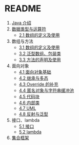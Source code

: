 # README

1. [Java 介绍](./01-Java介绍.textbundle/text.md)
2. [数据类型与运算符](./02-数据类型与运算符.textbundle/text.md)
    * [2.1 数组的定义及使用](./02-01-String类.textbundle/text.md)
3. 数组与方法 
    * [3.1 数组的定义及使用](./03-01-数组的定义及使用.textbundle/text.md)
    * [3.2 泛型数组、包装类](./03-02-泛型数组-包装类.textbundle/text.md)
    * [3.3 方法的声明及使用](./03-03-方法的声明及使用.textbundle/text.md)
4. 面向对象
    * [4.1 面向对象基础](./04-01-面向对象基础.textbundle/text.md)
    * [4.2 继承与多态](./04-02-继承与多态.textbundle/text.md)
    * [4.3 Override 的补充](./04-03-Override的补充.textbundle/text.md)
    * [4.4 匿名对象与字符串缓冲池](./04-04-匿名对象与字符串缓冲池.textbundle/text.md)
    * [4.5 代码块](./04-05-代码块.textbundle/text.md)
    * [4.6 内部类](./04-06-内部类.textbundle/text.md)
    * [4.7 UML](04-07-UML.textbundle/text.md)
    * [4.8 反射与泛型](04-08-反射与泛型.textbundle/text.md)
5. 接口、lambda
    * [5.1 接口](./05-01-接口.textbundle/text.md)
    * [5.2 lambda](./05-02-lambda.textbundle/text.md)
6. [集合框架](06-collection-framework.textbundle/text.md)
